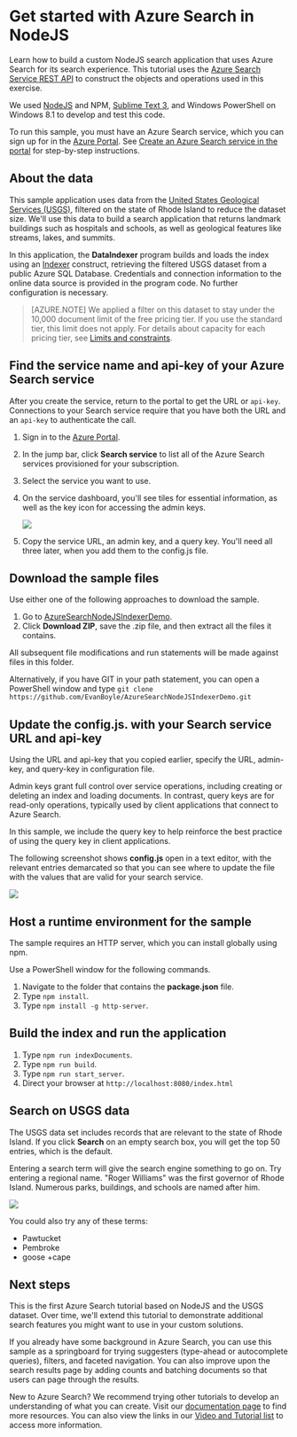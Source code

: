 <properties
	pageTitle="Get started with Azure Search in NodeJS | Microsoft Azure | Hosted cloud search service"
	description="Walk through building a search application on a hosted cloud search service on Azure using NodeJS as your programming language."
	services="search"
	documentationCenter=""
	authors="HeidiSteen"
	manager="mblythe"
	editor="v-lincan"/>

<tags
	ms.service="search"
	ms.devlang="na"
	ms.workload="search"
	ms.topic="hero-article"
	ms.tgt_pltfrm="na"
	ms.date="01/11/2016"
	ms.author="heidist"/>

# Get started with Azure Search in NodeJS

Learn how to build a custom NodeJS search application that uses Azure Search for its search experience. This tutorial uses the [Azure Search Service REST API](https://msdn.microsoft.com/library/dn798935.aspx) to construct the objects and operations used in this exercise.

We used [NodeJS](https://nodejs.org) and NPM, [Sublime Text 3](http://www.sublimetext.com/3), and Windows PowerShell on Windows 8.1 to develop and test this code.

To run this sample, you must have an Azure Search service, which you can sign up for in the [Azure Portal](https://portal.azure.com). See [Create an Azure Search service in the portal](search-create-service-portal.md) for step-by-step instructions.

## About the data

This sample application uses data from the [United States Geological Services (USGS)](http://geonames.usgs.gov/domestic/download_data.htm), filtered on the state of Rhode Island to reduce the dataset size. We'll use this data to build a search application that returns landmark buildings such as hospitals and schools, as well as geological features like streams, lakes, and summits.

In this application, the **DataIndexer** program builds and loads the index using an [Indexer](https://msdn.microsoft.com/library/azure/dn798918.aspx) construct, retrieving the filtered USGS dataset from a public Azure SQL Database. Credentials and connection  information to the online data source is provided in the program code. No further configuration is necessary.

> [AZURE.NOTE] We applied a filter on this dataset to stay under the 10,000 document limit of the free pricing tier. If you use the standard tier, this limit does not apply. For details about capacity for each pricing tier, see [Limits and constraints](search-limits-quotas-capacity.md).


<a id="sub-2"></a>
## Find the service name and api-key of your Azure Search service

After you create the service, return to the portal to get the URL or `api-key`. Connections to your Search service require that you have both the URL and an `api-key` to authenticate the call.

1. Sign in to the [Azure Portal](https://portal.azure.com).
2. In the jump bar, click **Search service** to list all of the Azure Search services provisioned for your subscription.
3. Select the service you want to use.
4. On the service dashboard, you'll see tiles for essential information, as well as the key icon for accessing the admin keys.

  	![][3]

5. Copy the service URL, an admin key, and a query key. You'll need all three later, when you add them to the config.js file.

## Download the sample files

Use either one of the following approaches to download the sample.

1. Go to [AzureSearchNodeJSIndexerDemo](http://go.microsoft.com/fwlink/p/?LinkId=530198).
2. Click **Download ZIP**, save the .zip file, and then extract all the files it contains.

All subsequent file modifications and run statements will be made against files in this folder.

Alternatively, if you have GIT in your path statement, you can open a PowerShell window and type `git clone https://github.com/EvanBoyle/AzureSearchNodeJSIndexerDemo.git`

## Update the config.js. with your Search service URL and api-key

Using the URL and api-key that you copied earlier, specify the URL, admin-key, and query-key in configuration file.

Admin keys grant full control over service operations, including creating or deleting an index and loading documents. In contrast, query keys are for read-only operations, typically used by client applications that connect to Azure Search.

In this sample, we include the query key to help reinforce the best practice of using the query key in client applications.

The following screenshot shows **config.js** open in a text editor, with the relevant entries demarcated so that you can see where to update the file with the values that are valid for your search service.

![][5]


## Host a runtime environment for the sample

The sample requires an HTTP server, which you can install globally using npm.

Use a PowerShell window for the following commands.

1. Navigate to the folder that contains the **package.json** file.
2. Type `npm install`.
2. Type `npm install -g http-server`.

## Build the index and run the application

1. Type `npm run indexDocuments`.
2. Type `npm run build`.
3. Type `npm run start_server`.
4. Direct your browser at `http://localhost:8080/index.html`

## Search on USGS data

The USGS data set includes records that are relevant to the state of Rhode Island. If you click **Search** on an empty search box, you will get the top 50 entries, which is the default.

Entering a search term will give the search engine something to go on. Try entering a regional name. "Roger Williams" was the first governor of Rhode Island. Numerous parks, buildings, and schools are named after him.

![][9]

You could also try any of these terms:

- Pawtucket
- Pembroke
- goose +cape


## Next steps

This is the first Azure Search tutorial based on NodeJS and the USGS dataset. Over time, we'll extend this tutorial to demonstrate additional search features you might want to use in your custom solutions.

If you already have some background in Azure Search, you can use this sample as a springboard for trying suggesters (type-ahead or autocomplete queries), filters, and faceted navigation. You can also improve upon the search results page by adding counts and batching documents so that users can page through the results.

New to Azure Search? We recommend trying other tutorials to develop an understanding of what you can create. Visit our [documentation page](http://azure.microsoft.com/documentation/services/search/) to find more resources. You can also view the links in our [Video and Tutorial list](search-video-demo-tutorial-list.md) to access more information.

<!--Image references-->
[1]: ./media/search-get-started-nodejs/create-search-portal-1.PNG
[2]: ./media/search-get-started-nodejs/create-search-portal-2.PNG
[3]: ./media/search-get-started-nodejs/create-search-portal-3.PNG
[5]: ./media/search-get-started-nodejs/AzSearch-NodeJS-configjs.png
[9]: ./media/search-get-started-nodejs/rogerwilliamsschool.png
